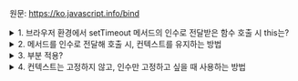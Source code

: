 원문: https://ko.javascript.info/bind

<details>
  <summary>1. 브라우저 환경에서 setTimeout 메서드의 인수로 전달받은 함수 호출 시 this는?</summary>
  
  window
</details>

<details>
  <summary>2. 메서드를 인수로 전달해 호출 시, 컨텍스트를 유지하는 방법</summary>

  1. 래퍼 함수
  2. bind

  ```js
let boundFunc = func.bind(context); // bind 메서드는 context를 고정시킨, 호출 가능한 특수 객체를 반환함
  ```
</details>

<details>
  <summary>3. 부분 적용?</summary>

  인수의 일부만 고정시킬 수 있다. 포괄적인 함수를 가져와 덜 포괄적인 함수로 변형해서 사용하는데 유용함
  ```js
function mul(a, b){
  return a * b;
}

let double = mul.bind(null,2): // 컨텍스트는 null이며, 매개변수 a 는 2로 고정. b는 입력된 인수를 사용
  ```
</details>

<details>
  <summary>4. 컨텍스트는 고정하지 않고, 인수만 고정하고 싶을 때 사용하는 방법</summary>

  헬퍼 함수를 작성해 사용한다.

  ```js
function partial(func, ...argsBound) {
  return function(...args) { // (*)
    return func.call(this, ...argsBound, ...args);
  }
}

  ```
</details>
